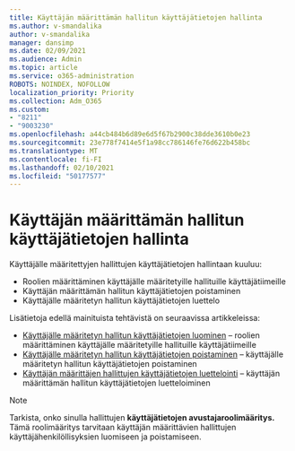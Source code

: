 ```yaml
---
title: Käyttäjän määrittämän hallitun käyttäjätietojen hallinta
ms.author: v-smandalika
author: v-smandalika
manager: dansimp
ms.date: 02/09/2021
ms.audience: Admin
ms.topic: article
ms.service: o365-administration
ROBOTS: NOINDEX, NOFOLLOW
localization_priority: Priority
ms.collection: Adm_O365
ms.custom:
- "8211"
- "9003230"
ms.openlocfilehash: a44cb484b6d89e6d5f67b2900c38dde3610b0e23
ms.sourcegitcommit: 23e778f7414e5f1a98cc786146fe76d622b458bc
ms.translationtype: MT
ms.contentlocale: fi-FI
ms.lasthandoff: 02/10/2021
ms.locfileid: "50177577"
---
```

# <a name="manage-a-user-assigned-managed-identity"></a>Käyttäjän määrittämän hallitun käyttäjätietojen hallinta

Käyttäjälle määritettyjen hallittujen käyttäjätietojen hallintaan kuuluu:

- Roolien määrittäminen käyttäjälle määritetyille hallituille käyttäjätiimeille
- Käyttäjän määrittämän hallitun käyttäjätietojen poistaminen
- Käyttäjälle määritetyn hallitun käyttäjätietojen luettelo

Lisätietoja edellä mainituista tehtävistä on seuraavissa artikkeleissa:

- [Käyttäjälle määritetyn hallitun käyttäjätietojen luominen](https://docs.microsoft.com/azure/active-directory/managed-identities-azure-resources/how-to-manage-ua-identity-portal) – roolien määrittäminen käyttäjälle määritetyille hallituille käyttäjätiimeille
- [Käyttäjälle määritetyn hallitun käyttäjätietojen poistaminen](https://docs.microsoft.com/azure/active-directory/managed-identities-azure-resources/how-to-manage-ua-identity-portal) – käyttäjälle määritetyn hallitun käyttäjätietojen poistaminen
- [Käyttäjän määrittäjen hallittujen käyttäjätietojen luettelointi](https://docs.microsoft.com/azure/active-directory/managed-identities-azure-resources/how-to-manage-ua-identity-portal) – käyttäjän määrittämän hallitun käyttäjätietojen luetteloiminen

> [!NOTE]
> Tarkista, onko sinulla hallittujen **käyttäjätietojen avustajaroolimääritys.** Tämä roolimääritys tarvitaan käyttäjän määrittävien hallittujen käyttäjähenkilöllisyksien luomiseen ja poistamiseen.
